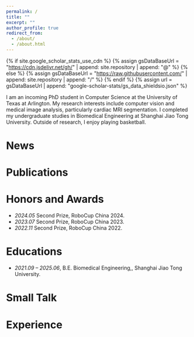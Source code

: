 ```yaml
---
permalink: /
title: ""
excerpt: ""
author_profile: true
redirect_from: 
  - /about/
  - /about.html
---
```


{% if site.google_scholar_stats_use_cdn %}
{% assign gsDataBaseUrl = "https://cdn.jsdelivr.net/gh/" | append: site.repository | append: "@" %}
{% else %}
{% assign gsDataBaseUrl = "https://raw.githubusercontent.com/" | append: site.repository | append: "/" %}
{% endif %}
{% assign url = gsDataBaseUrl | append: "google-scholar-stats/gs_data_shieldsio.json" %}

<span class='anchor' id='about-me'></span>

I am an incoming PhD student in Computer Science at the University of Texas at Arlington. My research interests include computer vision and medical image analysis, particularly cardiac MRI segmentation. I completed my undergraduate studies in Biomedical Engineering at Shanghai Jiao Tong University. Outside of research, I enjoy playing basketball.

# News

# Publications 

# Honors and Awards
- *2024.05* Second Prize, RoboCup China 2024.
- *2023.07* Second Prize, RoboCup China 2023.
- *2022.11* Second Prize, RoboCup China 2022.

# Educations
- *2021.09 – 2025.06*, B.E. Biomedical Engineering,, Shanghai Jiao Tong University. 

# Small Talk

# Experience
